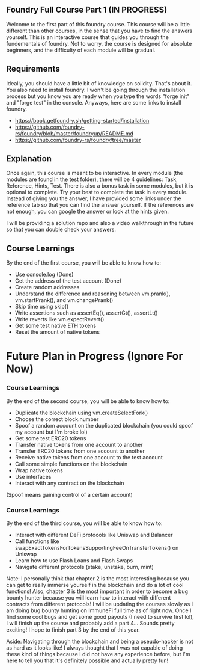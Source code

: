 ## Foundry Full Course Part 1 (IN PROGRESS)

Welcome to the first part of this foundry course. This course will be a little different than other courses, in the sense that you have to find the answers yourself. This is an interactive course that guides you through the fundementals of foundry. Not to worry, the course is designed for absolute beginners, and the difficulty of each module will be gradual. 

## Requirements 
Ideally, you should have a little bit of knowledge on solidity. That's about it. You also need to install foundry. I won't be going through the installation process but you know you are ready when you type the words "forge init" and "forge test" in the console. Anyways, here are some links to install foundry.

- https://book.getfoundry.sh/getting-started/installation
- https://github.com/foundry-rs/foundry/blob/master/foundryup/README.md
- https://github.com/foundry-rs/foundry/tree/master

## Explanation
Once again, this course is meant to be interactive. In every module (the modules are found in the test folder), there will be 4 guidelines: Task, Reference, Hints, Test. There is also a bonus task in some modules, but it is optional to complete. Try your best to complete the task in every module. Instead of giving you the answer, I have provided some links under the reference tab so that you can find the answer yourself. If the references are not enough, you can google the answer or look at the hints given. 

I will be providing a solution repo and also a video walkthrough in the future so that you can double check your answers. 

## Course Learnings
By the end of the first course, you will be able to know how to:

- Use console.log (Done)
- Get the address of the test account (Done)
- Create random addresses 
- Understand the difference and reasoning between vm.prank(), vm.startPrank(), and vm.changePrank()
- Skip time using skip()
- Write assertions such as assertEq(), assertGt(), assertLt()
- Write reverts like vm.expectRevert()
- Get some test native ETH tokens 
- Reset the amount of native tokens 

# Future Plan in Progress (Ignore For Now)
### Course Learnings
By the end of the second course, you will be able to know how to:

- Duplicate the blockchain using vm.createSelectFork()
- Choose the correct block.number 
- Spoof a random account on the duplicated blockchain (you could spoof my account but I'm broke lol)
- Get some test ERC20 tokens
- Transfer native tokens from one account to another
- Transfer ERC20 tokens from one account to another
- Receive native tokens from one account to the test account
- Call some simple functions on the blockchain
- Wrap native tokens
- Use interfaces
- Interact with any contract on the blockchain

(Spoof means gaining control of a certain account)

### Course Learnings 
By the end of the third course, you will be able to know how to:

- Interact with different DeFi protocols like Uniswap and Balancer 
- Call functions like swapExactTokensForTokensSupportingFeeOnTransferTokens() on Uniswap
- Learn how to use Flash Loans and Flash Swaps
- Navigate different protocols (stake, unstake, burn, mint)  

Note: I personally think that chapter 2 is the most interesting because you can get to really immerse yourself in the blockchain and do a lot of cool functions! Also, chapter 3 is the most important in order to become a bug bounty hunter because you will learn how to interact with different contracts from different protocols! I will be updating the courses slowly as I am doing bug bounty hunting on ImmuneFi full time as of right now. Once I find some cool bugs and get some good payouts (I need to survive first lol), I will finish up the course and probably add a part 4... Sounds pretty exciting! I hope to finish part 3 by the end of this year. 

Aside: Navigating through the blockchain and being a pseudo-hacker is not as hard as it looks like! I always thought that I was not capable of doing these kind of things because I did not have any experience before, but I'm here to tell you that it's definitely possible and actually pretty fun! 



